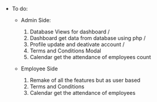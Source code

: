 * To do:
    * Admin Side: 
        1. Database Views for dashboard /
        2. Dashboard get data from database using php /
        3. Profile update and deativate account  /
        4. Terms and Conditions Modal
        5. Calendar get the attendance of employees count


    * Employee Side
        1. Remake of all the features but as user based
        2. Terms and Conditions
        3. Calendar get the attendance of employees





